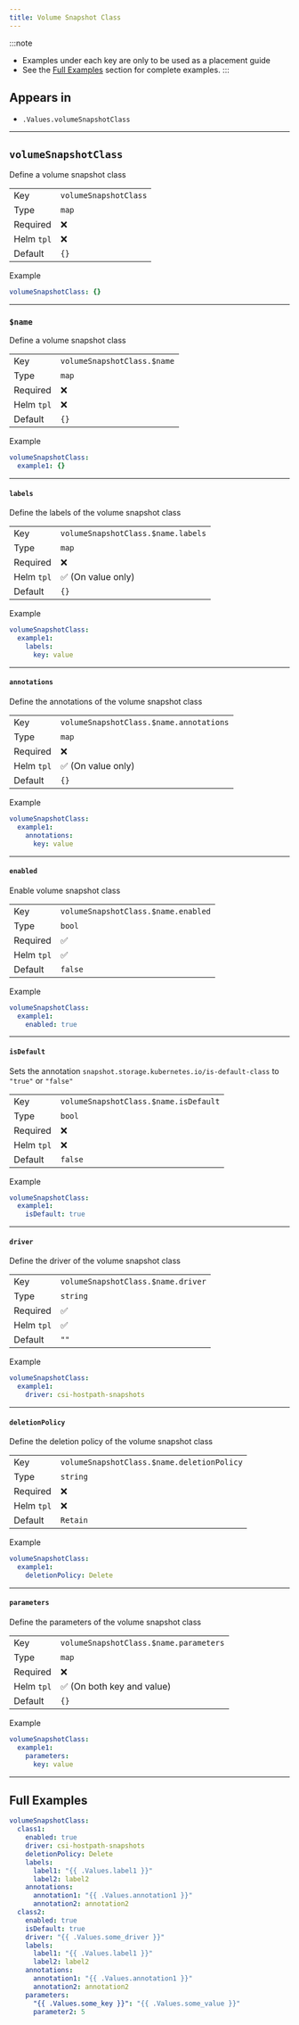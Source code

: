 ```yaml
---
title: Volume Snapshot Class
---
```


:::note
- Examples under each key are only to be used as a placement guide
- See the [Full Examples](#full-examples) section for complete examples.
:::

## Appears in

- `.Values.volumeSnapshotClass`

---

## `volumeSnapshotClass`

Define a volume snapshot class

|            |                       |
| ---------- | --------------------- |
| Key        | `volumeSnapshotClass` |
| Type       | `map`                 |
| Required   | ❌                    |
| Helm `tpl` | ❌                    |
| Default    | `{}`                  |

Example

```yaml
volumeSnapshotClass: {}
```

---

### `$name`

Define a volume snapshot class

|            |                             |
| ---------- | --------------------------- |
| Key        | `volumeSnapshotClass.$name` |
| Type       | `map`                       |
| Required   | ❌                          |
| Helm `tpl` | ❌                          |
| Default    | `{}`                        |

Example

```yaml
volumeSnapshotClass:
  example1: {}
```

---

#### `labels`

Define the labels of the volume snapshot class

|            |                                    |
| ---------- | ---------------------------------- |
| Key        | `volumeSnapshotClass.$name.labels` |
| Type       | `map`                              |
| Required   | ❌                                 |
| Helm `tpl` | ✅ (On value only)                 |
| Default    | `{}`                               |

Example

```yaml
volumeSnapshotClass:
  example1:
    labels:
      key: value
```

---

#### `annotations`

Define the annotations of the volume snapshot class

|            |                                         |
| ---------- | --------------------------------------- |
| Key        | `volumeSnapshotClass.$name.annotations` |
| Type       | `map`                                   |
| Required   | ❌                                      |
| Helm `tpl` | ✅ (On value only)                      |
| Default    | `{}`                                    |

Example

```yaml
volumeSnapshotClass:
  example1:
    annotations:
      key: value
```

---

#### `enabled`

Enable volume snapshot class

|            |                                     |
| ---------- | ----------------------------------- |
| Key        | `volumeSnapshotClass.$name.enabled` |
| Type       | `bool`                              |
| Required   | ✅                                  |
| Helm `tpl` | ✅                                  |
| Default    | `false`                             |

Example

```yaml
volumeSnapshotClass:
  example1:
    enabled: true
```

---

#### `isDefault`

Sets the annotation `snapshot.storage.kubernetes.io/is-default-class` to `"true"` or `"false"`

|            |                                       |
| ---------- | ------------------------------------- |
| Key        | `volumeSnapshotClass.$name.isDefault` |
| Type       | `bool`                                |
| Required   | ❌                                    |
| Helm `tpl` | ❌                                    |
| Default    | `false`                               |

Example

```yaml
volumeSnapshotClass:
  example1:
    isDefault: true
```

---

#### `driver`

Define the driver of the volume snapshot class

|            |                                    |
| ---------- | ---------------------------------- |
| Key        | `volumeSnapshotClass.$name.driver` |
| Type       | `string`                           |
| Required   | ✅                                 |
| Helm `tpl` | ✅                                 |
| Default    | `""`                               |

Example

```yaml
volumeSnapshotClass:
  example1:
    driver: csi-hostpath-snapshots
```

---

#### `deletionPolicy`

Define the deletion policy of the volume snapshot class

|            |                                            |
| ---------- | ------------------------------------------ |
| Key        | `volumeSnapshotClass.$name.deletionPolicy` |
| Type       | `string`                                   |
| Required   | ❌                                         |
| Helm `tpl` | ❌                                         |
| Default    | `Retain`                                   |

Example

```yaml
volumeSnapshotClass:
  example1:
    deletionPolicy: Delete
```

---

#### `parameters`

Define the parameters of the volume snapshot class

|            |                                        |
| ---------- | -------------------------------------- |
| Key        | `volumeSnapshotClass.$name.parameters` |
| Type       | `map`                                  |
| Required   | ❌                                     |
| Helm `tpl` | ✅ (On both key and value)             |
| Default    | `{}`                                   |

Example

```yaml
volumeSnapshotClass:
  example1:
    parameters:
      key: value
```

---

## Full Examples

```yaml
volumeSnapshotClass:
  class1:
    enabled: true
    driver: csi-hostpath-snapshots
    deletionPolicy: Delete
    labels:
      label1: "{{ .Values.label1 }}"
      label2: label2
    annotations:
      annotation1: "{{ .Values.annotation1 }}"
      annotation2: annotation2
  class2:
    enabled: true
    isDefault: true
    driver: "{{ .Values.some_driver }}"
    labels:
      label1: "{{ .Values.label1 }}"
      label2: label2
    annotations:
      annotation1: "{{ .Values.annotation1 }}"
      annotation2: annotation2
    parameters:
      "{{ .Values.some_key }}": "{{ .Values.some_value }}"
      parameter2: 5
```
